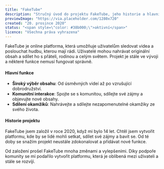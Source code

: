 ```yaml
---
title: "FakeTube"
description: "Stručný úvod do projektu FakeTube, jeho historie a hlavní funkce."
previewImage: "https://via.placeholder.com/1280x720"
created: "20. prosince 2020"
status: "<span style=\"color: #38b000;\">aktivní</span>"
licence: "Všechna práva vyhrazena"
---
```


FakeTube je online platforma, která umožňuje uživatelům sledovat videa a poslouchat hudbu, kterou mají rádi. Uživatelé mohou nahrávat originální obsah a sdílet ho s přáteli, rodinou a celým světem. Projekt je stále ve vývoji a některé funkce nemusí fungovat správně.

#### Hlavní funkce

- **Široký výběr obsahu**: Od úsměvných videí až po vzrušující dobrodružství.
- **Komunitní interakce**: Spojte se s komunitou, sdílejte své zájmy a objevujte nové obsahy.
- **Sdílení okamžiků**: Nahrávejte a sdílejte nezapomenutelné okamžiky ze svého života.

#### Historie projektu

FakeTube jsem založil v roce 2020, když mi bylo 14 let. Chtěl jsem vytvořit platformu, kde by se lidé mohli setkat, sdílet své zájmy a bavit se. Od té doby se snažím projekt neustále zdokonalovat a přidávat nové funkce.

Od založení prošel FakeTube mnoha změnami a vylepšeními. Díky podpoře komunity se mi podařilo vytvořit platformu, která je oblíbená mezi uživateli a stále se rozvíjí.
